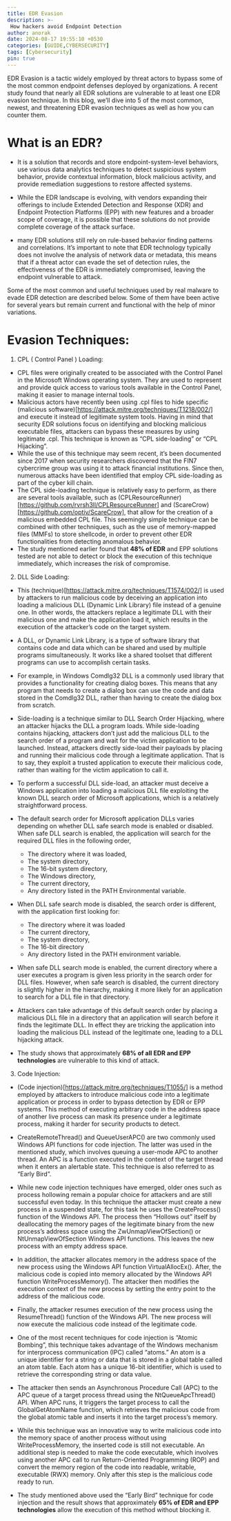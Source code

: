 ```yaml
---
title: EDR Evasion
description: >-
 How hackers avoid Endpoint Detection
author: anorak
date: 2024-08-17 19:55:10 +0530
categories: [GUIDE,CYBERSECURITY]
tags: [Cybersecurity]
pin: true
---
```

 EDR Evasion is a tactic widely employed by threat actors to bypass some of the most common endpoint defenses deployed by organizations. A recent study found that nearly all EDR solutions are vulnerable to at least one EDR evasion technique. In this blog, we’ll dive into 5 of the most common, newest, and threatening EDR evasion techniques as well as how you can counter them. 


# What is an EDR?
- It is a solution that records and store endpoint-system-level behaviors, use various data analytics techniques to detect suspicious system behavior, provide contextual information, block malicious activity, and provide remediation suggestions to restore affected systems.

-  While the EDR landscape is evolving, with vendors expanding their offerings to include Extended Detection and Response (XDR) and Endpoint Protection Platforms (EPP) with new features and a broader scope of coverage, it is possible that these solutions do not provide complete coverage of the attack surface.
 
-  many EDR solutions still rely on rule-based behavior finding patterns and correlations. It’s important to note that EDR technology typically does not involve the analysis of network data or metadata, this means that if a threat actor can evade the set of detection rules, the effectiveness of the EDR is immediately compromised, leaving the endpoint vulnerable to attack.

Some of the most common and useful techniques used by real malware to evade EDR detection are described below. Some of them have been active for several years but remain current and functional with the help of minor variations.



# Evasion Techniques:

1. CPL ( Control Panel ) Loading:
   
  - CPL files were originally created to be associated with the Control Panel in the Microsoft Windows operating system. They are used to represent and provide quick access to various tools available in the Control Panel, making it easier to manage internal tools.
  - Malicious actors have recently been using .cpl files to hide specific (malicious software)[https://attack.mitre.org/techniques/T1218/002/] and execute it instead of legitimate system tools. Having in mind that security EDR solutions focus on identifying and blocking malicious executable files, attackers can bypass these measures by using legitimate .cpl. This technique is known as “CPL side-loading” or “CPL Hijacking”.
  - While the use of this technique may seem recent, it’s been documented since 2017 when security researchers discovered that the FIN7 cybercrime group was using it to attack financial institutions. Since then, numerous attacks have been identified that employ CPL side-loading as part of the cyber kill chain.
  - The CPL side-loading technique is relatively easy to perform, as there are several tools available, such as (CPLResourceRunner)[https://github.com/rvrsh3ll/CPLResourceRunner] and (ScareCrow)[https://github.com/optiv/ScareCrow], that allow for the creation of a malicious embedded CPL file. This seemingly simple technique can be combined with other techniques, such as the use of memory-mapped files (MMFs) to store shellcode, in order to prevent other EDR functionalities from detecting anomalous behavior.
  - The study mentioned earlier found that **48% of EDR** and EPP solutions tested are not able to detect or block the execution of this technique immediately, which increases the risk of compromise.
    
                                                                                                                                                                                                                                                                                                                                                                                                                                  
                                                                                                                                                                                                                                                                                                                                                                                                                                                                                                                                                                                                                                                                                                                                                                                                                                              
 2. DLL Side Loading:

- This (technique)[https://attack.mitre.org/techniques/T1574/002/] is used by attackers to run malicious code by deceiving an application into loading a malicious DLL (Dynamic Link Library) file instead of a genuine one. In other words, the attackers replace a legitimate DLL with their malicious one and make the application load it, which results in the execution of the attacker’s code on the target system.
- A DLL, or Dynamic Link Library, is a type of software library that contains code and data which can be shared and used by multiple programs simultaneously. It works like a shared toolset that different programs can use to accomplish certain tasks.
- For example, in Windows Comdlg32 DLL is a commonly used library that provides a functionality for creating dialog boxes. This means that any program that needs to create a dialog box can use the code and data stored in the Comdlg32 DLL, rather than having to create the dialog box from scratch.
- Side-loading is a technique similar to DLL Search Order Hijacking, where an attacker hijacks the DLL a program loads. While side-loading contains hijacking, attackers don’t just add the malicious DLL to the search order of a program and wait for the victim application to be launched. Instead, attackers directly side-load their payloads by placing and running their malicious code through a legitimate application. That is to say, they exploit a trusted application to execute their malicious code, rather than waiting for the victim application to call it.
- To perform a successful DLL side-load, an attacker must deceive a Windows application into loading a malicious DLL file exploiting the known DLL search order of Microsoft applications, which is a relatively straightforward process.
- The default search order for Microsoft application DLLs varies depending on whether DLL safe search mode is enabled or disabled. When safe DLL search is enabled, the application will search for the required DLL files in the following order,
    - The directory where it was loaded, 
    - The system directory, 
    - The 16-bit system directory, 
    - The Windows directory, 
    - The current directory, 
    - Any directory listed in the PATH Environmental variable. 
- When DLL safe search mode is disabled, the search order is different, with the application first looking for:

    - The directory where it was loaded
    - The current directory, 
    - The system directory, 
    - The 16-bit directory
    - Any directory listed in the PATH environment variable.
- When safe DLL search mode is enabled, the current directory where a user executes a program is given less priority in the search order for DLL files. However, when safe search is disabled, the current directory is slightly higher in the hierarchy, making it more likely for an application to search for a DLL file in that directory.
- Attackers can take advantage of this default search order by placing a malicious DLL file in a directory that an application will search before it finds the legitimate DLL. In effect they are tricking the application into loading the malicious DLL instead of the legitimate one, leading to a DLL hijacking attack.
- The study shows that approximately **68% of all EDR and EPP technologies** are vulnerable to this kind of attack.

3. Code Injection:

- (Code injection)[https://attack.mitre.org/techniques/T1055/] is a method employed by attackers to introduce malicious code into a legitimate application or process in order to bypass detection by EDR or EPP systems. This method of executing arbitrary code in the address space of another live process can mask its presence under a legitimate process, making it harder for security products to detect.
- CreateRemoteThread() and QueueUserAPC() are two commonly used Windows API functions for code injection. The latter was used in the mentioned study, which involves queuing a user-mode APC to another thread. An APC is a function executed in the context of the target thread when it enters an alertable state. This technique is also referred to as “Early Bird”.
- While new code injection techniques have emerged, older ones such as process hollowing remain a popular choice for attackers and are still successful even today. In this technique the attacker must create a new process in a suspended state, for this task he uses the CreateProcess() function of the Windows API. The process then “Hollows out” itself by deallocating the memory pages of the legitimate binary from the new process’s address space using the ZwUnmapViewOfSection() or NtUnmapViewOfSection Windows API functions. This leaves the new process with an empty address space.

- In addition, the attacker allocates memory in the address space of the new process using the Windows API function VirtualAllocEx(). After, the malicious code is copied into memory allocated by the Windows API function WriteProcessMemory(). The attacker then modifies the execution context of the new process by setting the entry point to the address of the malicious code.

- Finally, the attacker resumes execution of the new process using the ResumeThread() function of the Windows API. The new process will now execute the malicious code instead of the legitimate code.

- One of the most recent techniques for code injection is “Atomic Bombing”, this technique takes advantage of the Windows mechanism for interprocess communication (IPC) called “atoms.” An atom is a unique identifier for a string or data that is stored in a global table called an atom table. Each atom has a unique 16-bit identifier, which is used to retrieve the corresponding string or data value.

- The attacker then sends an Asynchronous Procedure Call (APC) to the APC queue of a target process thread using the NtQueueApcThread() API. When APC runs, it triggers the target process to call the GlobalGetAtomName function, which retrieves the malicious code from the global atomic table and inserts it into the target process’s memory.

- While this technique was an innovative way to write malicious code into the memory space of another process without using WriteProcessMemory, the inserted code is still not executable. An additional step is needed to make the code executable, which involves using another APC call to run Return-Oriented Programming (ROP) and convert the memory region of the code into readable, writable, executable (RWX) memory. Only after this step is the malicious code ready to run.

- The study mentioned above used the “Early Bird” technique for code injection and the result shows that approximately  **65% of EDR and EPP technologies** allow the execution of this method without blocking it.






















    

